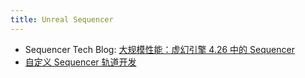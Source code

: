 ```yaml
---
title: Unreal Sequencer
---
```


- Sequencer Tech Blog: [大规模性能：虚幻引擎 4.26 中的 Sequencer](https://www.unrealengine.com/en-US/tech-blog/performance-at-scale-sequencer-in-unreal-engine-4-26)
- [自定义 Sequencer 轨道开发](https://santa.wang/custom_sequencer_track_dev/)